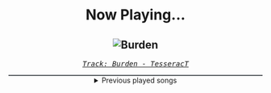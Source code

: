 <div align="center"> 
<h1>Now Playing...</h1>

![Burden](https://i.scdn.co/image/ab67616d00001e023ef33302c9beb9f994a322d7)
--
_<samp><a href="https://open.spotify.com/track/2UrrtKYegP6UFFyg01typp">Track: Burden - TesseracT</a></samp>_

<div style="border: 1px #4B5054 solid"></div>
<details>
  <summary>
    Previous played songs
  </summary>
  <table>
    <thead>
      <tr>
        <th>
          Artist
        </th>
        <th>
          Song
        </th>
        <th>
          Link
        </th>
      </tr>
    </thead>
    <tbody>
      <tr><td>TesseracT</td><td>Burden</td><td><a href="https://open.spotify.com/track/2UrrtKYegP6UFFyg01typp">https://open.spotify.com/track/2UrrtKYegP6UFFyg01typp</a></td></tr><tr><td>TesseracT</td><td>Sirens</td><td><a href="https://open.spotify.com/track/5jisYS4TgUjONunTTYhIiP">https://open.spotify.com/track/5jisYS4TgUjONunTTYhIiP</a></td></tr><tr><td>TesseracT</td><td>War Of Being</td><td><a href="https://open.spotify.com/track/5mWmGuI7en4zhffcHEvZjy">https://open.spotify.com/track/5mWmGuI7en4zhffcHEvZjy</a></td></tr><tr><td>TesseracT</td><td>Tender</td><td><a href="https://open.spotify.com/track/1f9o628ctIzq33UxMPPsde">https://open.spotify.com/track/1f9o628ctIzq33UxMPPsde</a></td></tr><tr><td>TesseracT</td><td>Legion</td><td><a href="https://open.spotify.com/track/1eOYox5H9f7EP1YWpJpabe">https://open.spotify.com/track/1eOYox5H9f7EP1YWpJpabe</a></td></tr><tr><td>TesseracT</td><td>The Grey</td><td><a href="https://open.spotify.com/track/4SclJtfYGNmBAzMky2Sril">https://open.spotify.com/track/4SclJtfYGNmBAzMky2Sril</a></td></tr><tr><td>TesseracT</td><td>Echoes</td><td><a href="https://open.spotify.com/track/316RP6NdKalNsslzD3LRhl">https://open.spotify.com/track/316RP6NdKalNsslzD3LRhl</a></td></tr><tr><td>TesseracT</td><td>Natural Disaster</td><td><a href="https://open.spotify.com/track/51X8SlNSoOcI373rAHWmzC">https://open.spotify.com/track/51X8SlNSoOcI373rAHWmzC</a></td></tr><tr><td>TesseracT</td><td>Sacrifice</td><td><a href="https://open.spotify.com/track/5keofjJGpX3ul9LXX7wYbz">https://open.spotify.com/track/5keofjJGpX3ul9LXX7wYbz</a></td></tr><tr><td>TesseracT</td><td>Burden</td><td><a href="https://open.spotify.com/track/2UrrtKYegP6UFFyg01typp">https://open.spotify.com/track/2UrrtKYegP6UFFyg01typp</a></td></tr><tr><td>TesseracT</td><td>Sirens</td><td><a href="https://open.spotify.com/track/5jisYS4TgUjONunTTYhIiP">https://open.spotify.com/track/5jisYS4TgUjONunTTYhIiP</a></td></tr><tr><td>TesseracT</td><td>War Of Being</td><td><a href="https://open.spotify.com/track/5mWmGuI7en4zhffcHEvZjy">https://open.spotify.com/track/5mWmGuI7en4zhffcHEvZjy</a></td></tr><tr><td>TesseracT</td><td>Tender</td><td><a href="https://open.spotify.com/track/1f9o628ctIzq33UxMPPsde">https://open.spotify.com/track/1f9o628ctIzq33UxMPPsde</a></td></tr><tr><td>TesseracT</td><td>Legion</td><td><a href="https://open.spotify.com/track/1eOYox5H9f7EP1YWpJpabe">https://open.spotify.com/track/1eOYox5H9f7EP1YWpJpabe</a></td></tr><tr><td>TesseracT</td><td>The Grey</td><td><a href="https://open.spotify.com/track/4SclJtfYGNmBAzMky2Sril">https://open.spotify.com/track/4SclJtfYGNmBAzMky2Sril</a></td></tr><tr><td>TesseracT</td><td>Echoes</td><td><a href="https://open.spotify.com/track/316RP6NdKalNsslzD3LRhl">https://open.spotify.com/track/316RP6NdKalNsslzD3LRhl</a></td></tr><tr><td>Sān-Z</td><td>狼质彬彬</td><td><a href="https://open.spotify.com/track/6GOlvye4vrQLVj9Zvd0vxW">https://open.spotify.com/track/6GOlvye4vrQLVj9Zvd0vxW</a></td></tr><tr><td>Galleons</td><td>Casadastra</td><td><a href="https://open.spotify.com/track/0hCDlmjLNv44okwv2CnNLr">https://open.spotify.com/track/0hCDlmjLNv44okwv2CnNLr</a></td></tr><tr><td>Galleons</td><td>Casadastra</td><td><a href="https://open.spotify.com/track/0hCDlmjLNv44okwv2CnNLr">https://open.spotify.com/track/0hCDlmjLNv44okwv2CnNLr</a></td></tr><tr><td>Galleons</td><td>Casadastra</td><td><a href="https://open.spotify.com/track/0hCDlmjLNv44okwv2CnNLr">https://open.spotify.com/track/0hCDlmjLNv44okwv2CnNLr</a></td></tr>
    </tbody>
  </table>
</details>

</div>
